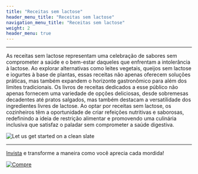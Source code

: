 ```yaml
---
title: "Receitas sem lactose"
header_menu_title: "Receitas sem lactose"
navigation_menu_title: "Receitas sem lactose"
weight: 2
header_menu: true
---
```

---

As receitas sem lactose representam uma celebração de sabores sem comprometer a saúde e o bem-estar daqueles que enfrentam a intolerância à lactose. Ao explorar alternativas como leites vegetais, queijos sem lactose e iogurtes à base de plantas, essas receitas não apenas oferecem soluções práticas, mas também expandem o horizonte gastronômico para além dos limites tradicionais. Os livros de receitas dedicados a esse público não apenas fornecem uma variedade de opções deliciosas, desde sobremesas decadentes até pratos salgados, mas também destacam a versatilidade dos ingredientes livres de lactose. Ao optar por receitas sem lactose, os cozinheiros têm a oportunidade de criar refeições nutritivas e saborosas, redefinindo a ideia de restrição alimentar e promovendo uma culinária inclusiva que satisfaz o paladar sem comprometer a saúde digestiva.

![Let us get started on a clean slate](../images/quiche-2468840_1280.jpg)

---
[Invista](https://chk.eduzz.com/2287638) e transforme a maneira como você aprecia cada mordida!

[![Compre](../images/botao-comprar.png)](https://chk.eduzz.com/2287638)
